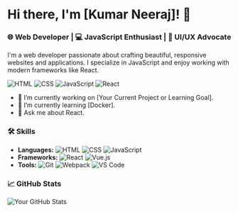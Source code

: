 # Hi there, I'm [Kumar Neeraj]! 👋

### 🌐 Web Developer | 💻 JavaScript Enthusiast | 🎨 UI/UX Advocate

I'm a web developer passionate about crafting beautiful, responsive websites and applications. I specialize in JavaScript and enjoy working with modern frameworks like React.

![HTML](https://img.shields.io/badge/HTML-5-orange)
![CSS](https://img.shields.io/badge/CSS-3-blue)
![JavaScript](https://img.shields.io/badge/JavaScript-ES6-yellow)
![React](https://img.shields.io/badge/React-16.8-blue)

- 🔭 I’m currently working on [Your Current Project or Learning Goal].
- 🌱 I’m currently learning [Docker].
- 💬 Ask me about React.


### 🛠️ Skills
- **Languages:** ![HTML](https://img.shields.io/badge/HTML-5-orange) ![CSS](https://img.shields.io/badge/CSS-3-blue) ![JavaScript](https://img.shields.io/badge/JavaScript-ES6-yellow)
- **Frameworks:** ![React](https://img.shields.io/badge/React-16.8-blue) ![Vue.js](https://img.shields.io/badge/Vue.js-3.0-green)
- **Tools:** ![Git](https://img.shields.io/badge/Git-F05032?logo=git&logoColor=white) ![Webpack](https://img.shields.io/badge/Webpack-5.0-blue) ![VS Code](https://img.shields.io/badge/VS%20Code-1.57-blue)

### 📈 GitHub Stats
![Your GitHub Stats](https://github-readme-stats.vercel.app/api?username=NeerajNightCoder&show_icons=true&theme=radical)

